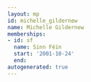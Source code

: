 ```yaml
---
layout: mp
id: michelle_gildernew
name: Michelle Gildernew
memberships:
- id: sf
  name: Sinn Féin
  start: '2001-10-24'
  end: 
autogenerated: true
---
```

